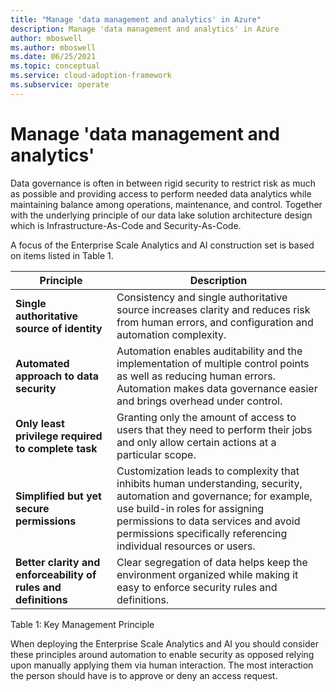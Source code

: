 ```yaml
---
title: "Manage 'data management and analytics' in Azure"
description: Manage 'data management and analytics' in Azure
author: mboswell
ms.author: mboswell
ms.date: 06/25/2021
ms.topic: conceptual
ms.service: cloud-adoption-framework
ms.subservice: operate
---
```


# Manage 'data management and analytics'

Data governance is often in between rigid security to restrict risk as much as possible and providing access to perform needed data analytics while maintaining balance among operations, maintenance, and control. Together with the underlying principle of our data lake solution architecture design which is Infrastructure-As-Code and Security-As-Code.

A focus of the Enterprise Scale Analytics and AI construction set is based on items listed in Table 1.

| Principle  |Description|
|--|--|
| **Single authoritative source of identity**| Consistency and single authoritative source increases clarity and reduces risk from human errors, and configuration and automation complexity. |
| **Automated approach to data security**| Automation enables auditability and the implementation of multiple control points as well as reducing human errors. Automation makes data governance easier and brings overhead under control.|
| **Only least privilege required to complete task**| Granting only the amount of access to users that they need to perform their jobs and only allow certain actions at a particular scope.| |
|  **Simplified but yet secure permissions**| Customization leads to complexity that inhibits human understanding, security, automation and governance; for example, use build-in roles for assigning permissions to data services and avoid permissions specifically referencing individual resources or users.|
| **Better clarity and enforceability of rules and definitions**| Clear segregation of data helps keep the environment organized while making it easy to enforce security rules and definitions. |

Table 1: Key Management Principle

When deploying the Enterprise Scale Analytics and AI you should consider these principles around automation to enable security as opposed relying upon manually applying them via human interaction. The most interaction the person should have is to approve or deny an access request.
